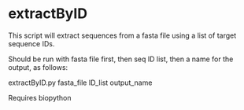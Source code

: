 extractByID
===========

This script will extract sequences from a fasta file using a list of target sequence IDs. 

Should be run with fasta file first, then seq ID list, then a name for the output, as follows:

extractByID.py fasta_file ID_list output_name

Requires biopython
